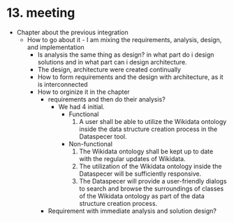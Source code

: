 # 13. meeting 

- Chapter about the previous integration
  - How to go about it - I am mixing the requirements, analysis, design, and implementation
    - Is analysis the same thing as design? in what part do i design solutions and in what part can i design architecture.
    - The design, architecture were created continually
    - How to form requirements and the design with architecture, as it is interconnected
    - How to orginize it in the chapter
      - requirements and then do their analysis?
        - We had 4 initial.
          - Functional
            1. A user shall be able to utilize the Wikidata ontology inside the data structure creation process in the Dataspecer tool.
          - Non-functional
            1. The Wikidata ontology shall be kept up to date with the regular updates of Wikidata.
            2. The utilization of the Wikidata ontology inside the Dataspecer will be sufficiently responsive.
            3. The Dataspecer will provide a user-friendly dialogs to search and browse the surroundings of classes of the Wikidata ontology as part of the data structure creation process.
      - Requirement with immediate analysis and solution design?